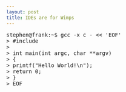 ```yaml
---
layout: post
title: IDEs are for Wimps
---
```

<pre>stephen@frank:~$ gcc -x c - << 'EOF'
> #include <stdio.h>
> 
> int main(int argc, char **argv)
> {
> printf("Hello World!\n");
> return 0;
> }
> EOF
</pre><div class="blogger-post-footer"><img width='1' height='1' src='https://blogger.googleusercontent.com/tracker/6550447907550133610-2234323669087210104?l=www.secomputing.co.uk' alt='' /></div>